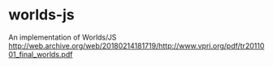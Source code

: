 # worlds-js
An implementation of Worlds/JS http://web.archive.org/web/20180214181719/http://www.vpri.org/pdf/tr2011001_final_worlds.pdf
